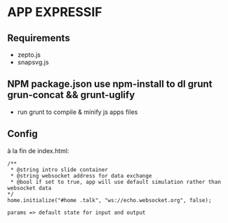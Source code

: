 # APP EXPRESSIF
## Requirements
* zepto.js
* snapsvg.js

## NPM package.json use npm-install to dl grunt grun-concat && grunt-uglify
* run grunt to compile & minify js apps files

## Config
à la fin de index.html:

	/**
	 * @string intro slide container
	 * @string websocket address for data exchange
	 * @bool if set to true, app will use default simulation rather than websocket data
	*/
 	home.initialize("#home .talk", "ws://echo.websocket.org", false);

 	params => default state for input and output